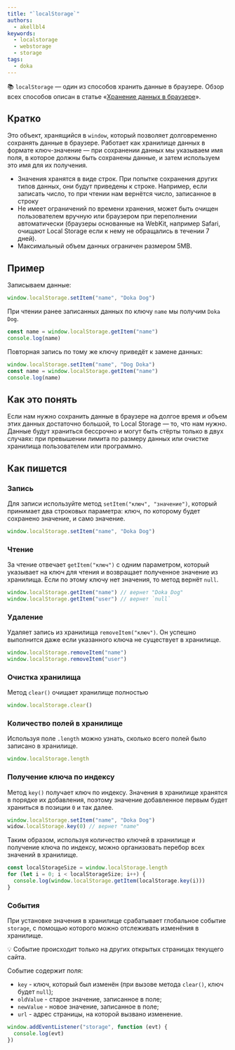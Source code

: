 ```yaml
---
title: "`localStorage`"
authors:
  - akellbl4
keywords:
  - localstorage
  - webstorage
  - storage
tags:
  - doka
---
```


<aside>

📚 `localStorage` — один из способов хранить данные в браузере. Обзор всех способов описан в статье «[Хранение данных в браузере](/js/browsers-storages/)».

</aside>

## Кратко

Это объект, хранящийся в `window`, который позволяет долговременно сохранять данные в браузере. Работает как хранилище данных в формате ключ-значение — при сохранении данных мы указываем имя поля, в которое должны быть сохранены данные, и затем используем это имя для их получения.

- Значения хранятся в виде строк. При попытке сохранения других типов данных, они будут приведены к строке. Например, если записать число, то при чтении нам вернётся число, записанное в строку
- Не имеет ограничений по времени хранения, может быть очищен пользователем вручную или браузером при переполнении автоматически (браузеры основанные на WebKit, например Safari, очищают Local Storage если к нему не обращались в течении 7 дней).
- Максимальный объем данных ограничен размером 5MB.

## Пример

Записываем данные:

```js
window.localStorage.setItem("name", "Doka Dog")
```

При чтении ранее записанных данных по ключу `name` мы получим `Doka Dog`.

```js
const name = window.localStorage.getItem("name")
console.log(name)
```

Повторная запись по тому же ключу приведёт к замене данных:

```js
window.localStorage.setItem("name", "Dog Doka")
const name = window.localStorage.getItem("name")
console.log(name)
```

## Как это понять

Если нам нужно сохранить данные в браузере на долгое время и объем этих данных достаточно большой, то Local Storage — то, что нам нужно. Данные будут храниться бессрочно и могут быть стёрты только в двух случаях: при превышении лимита по размеру данных или очистке хранилища пользователем или программно.

## Как пишется

### Запись

Для записи используйте метод `setItem("ключ", "значение")`, который принимает два строковых параметра: ключ, по которому будет сохранено значение, и само значение.

```js
window.localStorage.setItem("name", "Doka Dog")
```

### Чтение

За чтение отвечает `getItem("ключ")` c одним параметром, который указывает на ключ для чтения и возвращает полученное значение из хранилища. Если по этому ключу нет значения, то метод вернёт `null`.

```js
window.localStorage.getItem("name") // вернет "Doka Dog"
window.localStorage.getItem("user") // вернет `null`
```

### Удаление

Удаляет запись из хранилища `removeItem("ключ")`. Он успешно выполнится даже если указанного ключа не существует в хранилище.

```js
window.localStorage.removeItem("name")
window.localStorage.removeItem("user")
```

### Очистка хранилища

Метод `clear()` очищает хранилище полностью

```js
window.localStorage.clear()
```

### Количество полей в хранилище

Используя поле `.length` можно узнать, сколько всего полей было записано в хранилище.

```js
window.localStorage.length
```

### Получение ключа по индексу

Метод `key()` получает ключ по индексу. Значения в хранилище хранятся в порядке их добавления, поэтому значение добавленное первым будет храниться в позиции `0` и так далее.

```js
window.localStorage.setItem("name", "Doka Dog")
widow.localStorage.key(0) // вернет "name"
```

Таким образом, используя количество ключей в хранилище и получение ключа по индексу, можно организовать перебор всех значений в хранилище.

```js
const localStorageSize = window.localStorage.length
for (let i = 0; i < localStorageSize; i++) {
  console.log(window.localStorage.getItem(localStorage.key(i)))
}
```

### События

При установке значения в хранилище срабатывает глобальное событие `storage`, с помощью которого можно отслеживать изменёния в хранилище.

💡 Событие происходит только на других открытых страницах текущего сайта.

Событие содержит поля:

- `key` - ключ, который был изменён (при вызове метода `clear()`, ключ будет `null`);
- `oldValue` - старое значение, записанное в поле;
- `newValue` - новое значение, записанное в поле;
- `url` - адрес страницы, на которой вызвано изменение.

```js
window.addEventListener("storage", function (evt) {
  console.log(evt)
})
```
